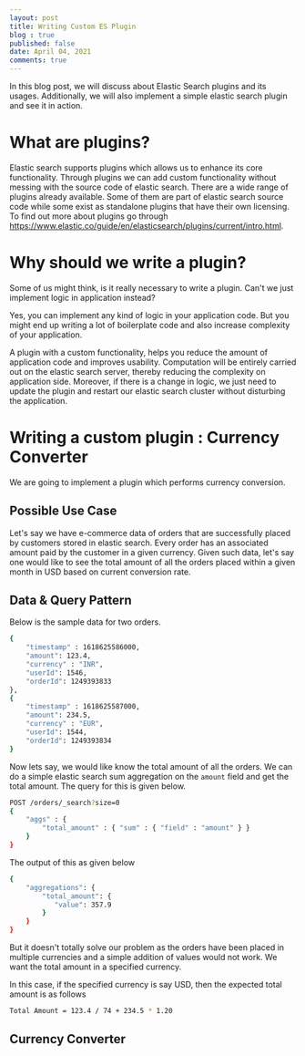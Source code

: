 ```yaml
---
layout: post
title: Writing Custom ES Plugin
blog : true
published: false
date: April 04, 2021
comments: true
---
```


In this blog post, we will discuss about Elastic Search plugins and its usages. Additionally, we will also implement a simple elastic search plugin and see it in action.

# What are plugins?

Elastic search supports plugins which allows us to enhance its core functionality. Through plugins we can add custom functionality without messing with the source code of elastic search. There are a wide range of plugins already available. Some of them are part of elastic search source code while some exist as standalone plugins that have their own licensing. To find out more about plugins go through https://www.elastic.co/guide/en/elasticsearch/plugins/current/intro.html.


# Why should we write a plugin?
Some of us might think, is it really necessary to write a plugin. Can't we just implement logic in application instead?

Yes, you can implement any kind of logic in your application code. But you might end up writing a lot of boilerplate code and also increase complexity of your application.

A plugin with a custom functionality, helps you reduce the amount of application code and improves usability. Computation will be entirely carried out on the elastic search server, thereby reducing the complexity on application side. Moreover, if there is a change in logic, we just need to update the plugin and restart our elastic search cluster without disturbing the application.

# Writing a custom plugin : Currency Converter

We are going to implement a plugin which performs currency conversion. 

## Possible Use Case
Let's say we have e-commerce data of orders that are successfully placed by customers stored in elastic search. Every order has an associated amount paid by the customer in a given currency. Given such data, let's say one would like to see the total amount of all the orders placed within a given month in USD based on current conversion rate.

## Data & Query Pattern

Below is the sample data for two orders.
```bash
{
    "timestamp" : 1618625586000,
    "amount": 123.4,
    "currency" : "INR",
    "userId": 1546,
    "orderId": 1249393833
},
{
    "timestamp" : 1618625587000,
    "amount": 234.5,
    "currency" : "EUR",
    "userId": 1544,
    "orderId": 1249393834
}
```
Now lets say, we would like know the total amount of all the orders. We can do a simple elastic search sum aggregation on the `amount` field and get the total amount. The query for this is given below.
```bash
POST /orders/_search?size=0
{
    "aggs" : {
        "total_amount" : { "sum" : { "field" : "amount" } }
    }
}
```

The output of this as given below 
```bash
{
    "aggregations": {
        "total_amount": {
           "value": 357.9
        }
    }
}
```

But it doesn't totally solve our problem as the orders have been placed in multiple currencies and a simple addition of values would not work. We want the total amount in a specified currency.  

In this case, if the specified currency is say USD, then the expected total amount is as follows

```bash
Total Amount = 123.4 / 74 + 234.5 * 1.20
```

## Currency Converter 



